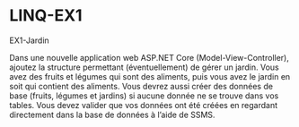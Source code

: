 # LINQ-EX1
EX1-Jardin

Dans une nouvelle application web ASP.NET Core (Model-View-Controller), ajoutez la structure permettant (éventuellement) de gérer un jardin. Vous avez des fruits et légumes qui sont des aliments, puis vous avez le jardin en soit qui contient des aliments. Vous devrez aussi créer des données de base (fruits, légumes et jardins) si aucune donnée ne se trouve dans vos tables. Vous devez valider que vos données ont été créées en regardant directement dans la base de données à l’aide de SSMS.
